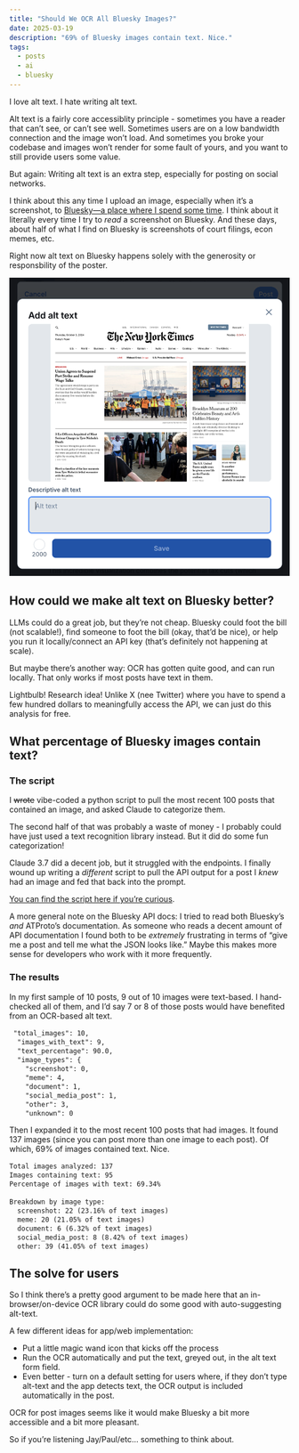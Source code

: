 ```yaml
---
title: "Should We OCR All Bluesky Images?"
date: 2025-03-19
description: "69% of Bluesky images contain text. Nice."
tags:
  - posts
  - ai
  - bluesky
---
```


I love alt text. I hate writing alt text.

Alt text is a fairly core accessiblity principle - sometimes you have a reader that can’t see, or can’t see well. Sometimes users are on a low bandwidth connection and the image won’t load. And sometimes you broke your codebase and images won’t render for some fault of yours,  and you want to still provide users some value.

But again: Writing alt text is an extra step, especially for posting on social networks.

I think about this any time I upload an image, especially when it’s a screenshot, to [Bluesky—a place where I spend some time](https://bsky.app/profile/ezra.im). I think about it literally every time I try to _read_ a screenshot on Bluesky. And these days, about half of what I find on Bluesky is screenshots of court filings, econ memes, etc.

Right now alt text on Bluesky happens solely with the generosity or responsbility of the poster.

<img src="/assets/images/blog/bsky-alt-text-flow.png" alt="The current alt-text flow for Bluesky" style="max-width: 100%; height: auto; object-fit: contain;" />

## How could we make alt text on Bluesky better?
LLMs could do a great job, but they’re not cheap. Bluesky could foot the bill (not scalable!), find someone to foot the bill (okay, that’d be nice), or help you run it locally/connect an API key (that’s definitely not happening at scale).

But maybe there’s another way: OCR has gotten quite good, and can run locally. That only works if most posts have text in them.

Lightbulb! Research idea! Unlike X (nee Twitter) where you have to spend a few hundred dollars to meaningfully access the API, we can just do this analysis for free.

## What percentage of Bluesky images contain text?

### The script
I ~~wrote~~ vibe-coded a python script to pull the most recent 100 posts that contained an image, and asked Claude to categorize them. 

The second half of that was probably a waste of money - I probably could have just used a text recognition library instead. But it did do some fun categorization!

Claude 3.7 did a decent job, but it struggled with the endpoints. I finally wound up writing a *different* script to pull the API output for a post I *knew* had an image and fed that back into the prompt.

[You can find the script here if you’re curious](https://gist.github.com/ezramechaber/bbbf0089554feb953dbf663a06bb7004).

A more general note on the Bluesky API docs: I tried to read both Bluesky’s *and* ATProto’s documentation. As someone who reads a decent amount of API documentation I found both to be *extremely* frustrating in terms of “give me a post and tell me what the JSON looks like.” Maybe this makes more sense for developers who work with it more frequently.

### The results
In my first sample of 10 posts, 9 out of 10 images were text-based. I hand-checked all of them, and I’d say 7 or 8 of those posts would have benefited from an OCR-based alt text.

```
 "total_images": 10,
  "images_with_text": 9,
  "text_percentage": 90.0,
  "image_types": {
    "screenshot": 0,
    "meme": 4,
    "document": 1,
    "social_media_post": 1,
    "other": 3,
    "unknown": 0
```

Then I expanded it to the most recent 100 posts that had images. It found 137 images (since you can post more than one image to each post). Of which, 69% of images contained text. Nice.

```
Total images analyzed: 137
Images containing text: 95
Percentage of images with text: 69.34%

Breakdown by image type:
  screenshot: 22 (23.16% of text images)
  meme: 20 (21.05% of text images)
  document: 6 (6.32% of text images)
  social_media_post: 8 (8.42% of text images)
  other: 39 (41.05% of text images)
```

## The solve for users
So I think there’s a pretty good argument to be made here that an in-browser/on-device OCR library could do some good with auto-suggesting alt-text. 

A few different ideas for app/web implementation:
* Put a little magic wand icon that kicks off the process
* Run the OCR automatically and put the text, greyed out, in the alt text form field.
* Even better - turn on a default setting for users where, if they don’t type alt-text and the app detects text, the OCR output is included automatically in the post.

OCR for post images seems like it would make Bluesky a bit more accessible and a bit more pleasant. 

So if you’re listening Jay/Paul/etc… something to think about.